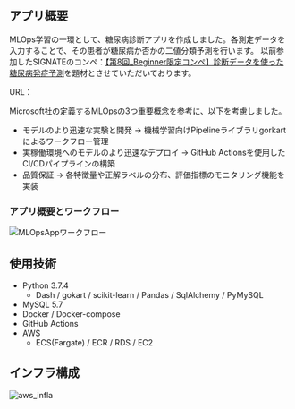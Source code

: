 ## アプリ概要
MLOps学習の一環として、糖尿病診断アプリを作成しました。各測定データを入力することで、その患者が糖尿病か否かの二値分類予測を行います。  以前参加したSIGNATEのコンペ：[【第8回_Beginner限定コンペ】診断データを使った糖尿病発症予測](https://signate.jp/competitions/414)を題材とさせていただいております。

URL：

Microsoft社の定義するMLOpsの3つ重要概念を参考に、以下を考慮しました。
- モデルのより迅速な実験と開発 → 機械学習向けPipelineライブラリgorkartによるワークフロー管理
- 実稼働環境へのモデルのより迅速なデプロイ → GitHub Actionsを使用したCI/CDパイプラインの構築
- 品質保証 → 各特徴量や正解ラベルの分布、評価指標のモニタリング機能を実装

### アプリ概要とワークフロー

![MLOpsAppワークフロー](https://user-images.githubusercontent.com/62184606/153701410-f1c7218c-3deb-4226-aa9a-3b2a388165d7.png)

## 使用技術
- Python 3.7.4
  - Dash / gokart / scikit-learn / Pandas / SqlAlchemy / PyMySQL
- MySQL 5.7
- Docker / Docker-compose
- GitHub Actions
- AWS
  - ECS(Fargate) / ECR / RDS / EC2

## インフラ構成

![aws_infla](https://user-images.githubusercontent.com/62184606/153701468-07e8ad8c-e2c1-442c-8ec6-4c1384e8e216.png)
